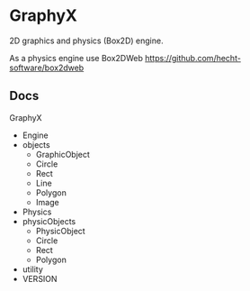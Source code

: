 # GraphyX
2D graphics and physics (Box2D) engine.

As a physics engine use Box2DWeb https://github.com/hecht-software/box2dweb


## Docs

GraphyX
- Engine
- objects
	- GraphicObject
	- Circle
	- Rect
	- Line
	- Polygon
	- Image
- Physics
- physicObjects
	- PhysicObject
	- Circle
	- Rect
	- Polygon
- utility
- VERSION